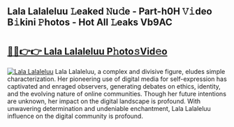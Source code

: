 ## Lala Lalaleluu 𝙻eaked 𝙽u𝚍e - Part-h0H 𝚅𝚒deo B𝚒kini 𝙿hotos - Hot All 𝙻eaks Vb9AC

# <h2><a href="http://ld55682.urlbe.top/?page=Lala+Lalaleluu">🔗🔗👉👉 Lala Lalaleluu P𝚑oto𝚜Vid𝚎o</a></h2>

[![Lala Lalaleluu](https://i.imgur.com/eBuTRDB.gif)](http://ld55682.urlbe.top/?page=Lala+Lalaleluu)
Lala Lalaleluu, a complex and divisive figure, eludes simple characterization. Her pioneering use of digital media for self-expression has captivated and enraged observers, generating debates on ethics, identity, and the evolving nature of online communities. Though her future intentions are unknown, her impact on the digital landscape is profound. With unwavering determination and undeniable enchantment, Lala Lalaleluu influence on the digital community is profound.
